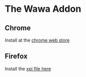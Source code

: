 # The Wawa Addon

## Chrome
Install at the [chrome web store](https://chrome.google.com/webstore/detail/the-wawa-addon/pdnhejhkiioapdknhnnjgjobacohdfic)


## Firefox
Install the [xpi file here](/Firefox/wawa.xpi)
